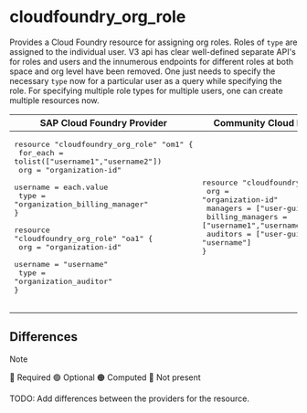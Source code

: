 # cloudfoundry_org_role 

Provides a Cloud Foundry resource for assigning org roles. Roles of `type` are assigned to the individual user. V3 api has clear well-defined separate API's for roles and users and the innumerous endpoints for different roles at both space and org level have been removed. One just needs to specify the necessary `type` now for a particular user as a query while specifying the role. For specifying multiple role types for multiple users, one can create multiple resources now.

|  SAP Cloud Foundry Provider |Community Cloud Foundry Provider |
| -- | -- |
|  <pre>resource "cloudfoundry_org_role" "om1" {</br>  for_each =  tolist(["username1","username2"])</br>  org      = "organization-id"</br>  username = each.value</br>  type     = "organization_billing_manager"</br>}</br></br>resource "cloudfoundry_org_role" "oa1" {</br>  org              = "organization-id"</br>  username = "username"</br>  type     = "organization_auditor"</br>}</br></br></pre> |<pre>resource "cloudfoundry_org_users" "ou1" {</br>  org              = "organization-id"</br>  managers         = ["user-guid"]</br>  billing_managers = ["username1","username2"]</br>  auditors         = ["user-guid", "username"]</br>}</br></br></pre> |

## Differences

> [!NOTE]  
> 🔵 Required  🟢 Optional 🟠 Computed  🔴 Not present

TODO: Add differences between the providers for the resource.
